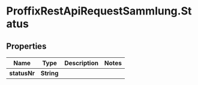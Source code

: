 # ProffixRestApiRequestSammlung.Status

## Properties
Name | Type | Description | Notes
------------ | ------------- | ------------- | -------------
**statusNr** | **String** |  | 


